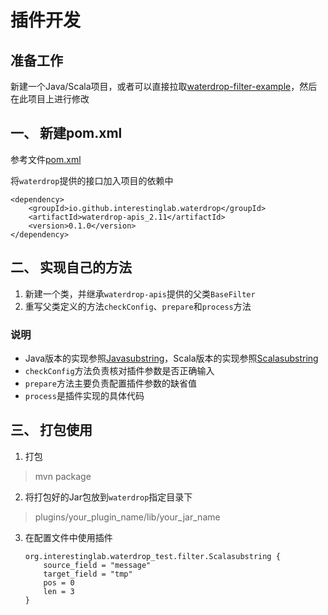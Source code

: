 # 插件开发


## 准备工作

新建一个Java/Scala项目，或者可以直接拉取[waterdrop-filter-example](https://github.com/InterestingLab/waterdrop-filter-example)，然后在此项目上进行修改

##  一、 新建pom.xml

参考文件[pom.xml](https://github.com/InterestingLab/waterdrop-filter-example/blob/master/pom.xml)

将`waterdrop`提供的接口加入项目的依赖中
```
<dependency>
    <groupId>io.github.interestinglab.waterdrop</groupId>
    <artifactId>waterdrop-apis_2.11</artifactId>
    <version>0.1.0</version>
</dependency>
```

## 二、 实现自己的方法

1. 新建一个类，并继承`waterdrop-apis`提供的父类`BaseFilter`
2. 重写父类定义的方法`checkConfig`、`prepare`和`process`方法

### 说明

- Java版本的实现参照[Javasubstring](https://github.com/InterestingLab/waterdrop-filter-example/blob/master/src/main/java/org/interestinglab/waterdrop_test/filter/Javasubstring.java)，Scala版本的实现参照[Scalasubstring](https://github.com/InterestingLab/waterdrop-filter-example/blob/master/src/main/java/org/interestinglab/waterdrop_test/filter/Scalasubstring.java)
- `checkConfig`方法负责核对插件参数是否正确输入
- `prepare`方法主要负责配置插件参数的缺省值
- `process`是插件实现的具体代码

## 三、 打包使用

1. 打包
> mvn package

2. 将打包好的Jar包放到`waterdrop`指定目录下
> plugins/your_plugin_name/lib/your_jar_name

3. 在配置文件中使用插件
    ```
    org.interestinglab.waterdrop_test.filter.Scalasubstring {
        source_field = "message"
        target_field = "tmp"
        pos = 0
        len = 3
    }
    ```